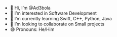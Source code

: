 - 👋 Hi, I’m @Ad3bola
- 👀 I’m interested in Software Development
- 🌱 I’m currently learning Swift, C++, Python, Java
- 💞️ I’m looking to collaborate on Small projects
- 😄 Pronouns: He/Him

<!---
Ad3bola/Ad3bola is a ✨ special ✨ repository because its `README.md` (this file) appears on your GitHub profile.
You can click the Preview link to take a look at your changes.
--->
